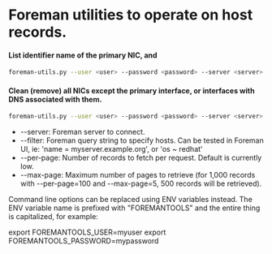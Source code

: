 # Foreman utilities to operate on host records.

#### List identifier name of the primary NIC, and 
```bash
foreman-utils.py --user <user> --password <password> --server <server> show_nics --filter 'domain = <domain>' --per-page 200
```

#### Clean (remove) all NICs except the primary interface, or interfaces with DNS associated with them.
```bash
foreman-utils.py --user <user> --password <password> --server <server> clean_nics --filter 'domain = <domain>' --per-page 200
```

* --server: Foreman server to connect.
* --filter: Foreman query string to specify hosts.  Can be tested in Foreman UI, ie: 'name = myserver.example.org', or 'os ~ redhat'
* --per-page: Number of records to fetch per request.  Default is currently low.
* --max-page: Maximum number of pages to retrieve (for 1,000 records with --per-page=100 and --max-page=5, 500 records will be retrieved).


Command line options can be replaced using ENV variables instead.  The ENV variable name is prefixed with "FOREMANTOOLS" and the entire thing is capitalized, for example:

export FOREMANTOOLS_USER=myuser
export FOREMANTOOLS_PASSWORD=mypassword

